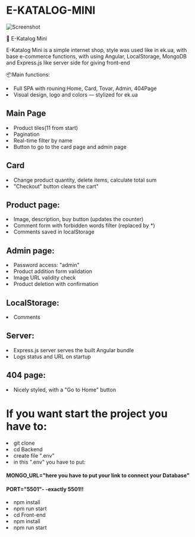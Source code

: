 # E-KATALOG-MINI

![Screenshot](./Front-end/public/Logo.webp)

🛒 E-Katalog Mini

E-Katalog Mini is a simple internet shop, style was used like in ek.ua, with base e-commerce functions, with using Angular, LocalStorage, MongoDB and Express.js like server side for giving front-end

📦Main functions:
    <li>Full SPA with rouning:Home, Card, Tovar, Admin, 404Page</li>
    <li>Visual design, logo and colors — stylized for ek.ua </li>
    <h2>Main Page</h2>
        <li>Product tiles(11 from start)</li>
        <li>Pagination</li>
        <li>Real-time filter by name</li>
        <li>Button to go to the card page and admin page</li>
     <h2>Card</h2>
        <li>Change product quantity, delete items, calculate total sum</li>
        <li>"Checkout" button clears the cart"</li>
    <h2>Product page:</h2>
        <li>Image, description, buy button (updates the counter)</li>
        <li>Comment form with forbidden words filter (replaced by *)</li>
        <li>Comments saved in localStorage</li>
    <h2>Admin page:</h2>
        <li>Password access: "admin"</li>
        <li>Product addition form validation</li>
        <li>Image URL validity check</li>
        <li>Product deletion with confirmation</li>
    <h2>LocalStorage:</h2>
        <li>Comments</li>
    <h2>Server:</h2>
        <li>Express.js server serves the built Angular bundle</li>
        <li>Logs status and URL on startup</li>
     <h2>404 page:</h2>
        <li>Nicely styled, with a "Go to Home" button</li>

<h1>If you want start the project you have to:</h1>
 <li>git clone <ur></li>
 <li>cd Backend</li>
 <li>create file ".env"</li>
 <li>in this ".env" you have to put: </li>
     <h4>MONGO_URL="here you have to put your link to connect your Database"</h4>
     <h4>PORT="5501"- -exactly 5501!!</h4>
 <li>npm install</li>
 <li>npm run start</li>
  <li>cd Front-end</li>
 <li>npm install</li>
 <li>npm run start</li>
 

    
